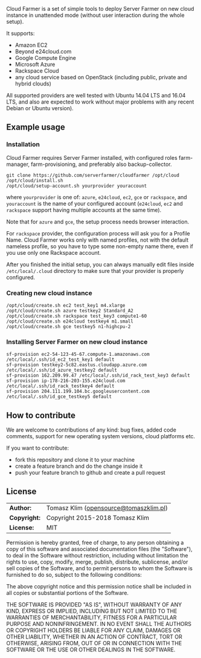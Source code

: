 Cloud Farmer is a set of simple tools to deploy Server Farmer on new cloud instance
in unattended mode (without user interaction during the whole setup).

It supports:

- Amazon EC2
- Beyond e24cloud.com
- Google Compute Engine
- Microsoft Azure
- Rackspace Cloud
- any cloud service based on OpenStack (including public, private and hybrid clouds)

All supported providers are well tested with Ubuntu 14.04 LTS and 16.04 LTS, and also
are expected to work without major problems with any recent Debian or Ubuntu version).


## Example usage

### Installation

Cloud Farmer requires Server Farmer installed, with configured roles farm-manager,
farm-provisioning, and preferably also backup-collector.

```
git clone https://github.com/serverfarmer/cloudfarmer /opt/cloud
/opt/cloud/install.sh
/opt/cloud/setup-account.sh yourprovider youraccount
```

where `yourprovider` is one of: `azure`, `e24cloud`, `ec2`, `gce` or `rackspace`, and
`youraccount` is the name of your configured account (`e24cloud`, `ec2` and `rackspace`
support having multiple accounts at the same time).

Note that for `azure` and `gce`, the setup process needs browser interaction.

For `rackspace` provider, the configuration process will ask you for a Profile Name.
Cloud Farmer works only with named profiles, not with the default nameless profile, so
you have to type some non-empty name there, even if you use only one Rackspace account.

After you finished the initial setup, you can always manually edit files inside
`/etc/local/.cloud` directory to make sure that your provider is properly configured.

### Creating new cloud instance

```
/opt/cloud/create.sh ec2 test_key1 m4.xlarge
/opt/cloud/create.sh azure testkey2 Standard_A2
/opt/cloud/create.sh rackspace test_key3 compute1-60
/opt/cloud/create.sh e24cloud testkey4 m1.small
/opt/cloud/create.sh gce testkey5 n1-highcpu-2
```

### Installing Server Farmer on new cloud instance

```
sf-provision ec2-54-123-45-67.compute-1.amazonaws.com /etc/local/.ssh/id_ec2_test_key1 default
sf-provision testkey2-5c82.eastus.cloudapp.azure.com /etc/local/.ssh/id_azure_testkey2 default
sf-provision 162.209.99.47 /etc/local/.ssh/id_rack_test_key3 default
sf-provision ip-178-216-203-155.e24cloud.com /etc/local/.ssh/id_rack_testkey4 default
sf-provision 204.111.199.104.bc.googleusercontent.com /etc/local/.ssh/id_gce_testkey5 default
```

## How to contribute

We are welcome to contributions of any kind: bug fixes, added code comments,
support for new operating system versions, cloud platforms etc.

If you want to contribute:
- fork this repository and clone it to your machine
- create a feature branch and do the change inside it
- push your feature branch to github and create a pull request

## License

|                      |                                          |
|:---------------------|:-----------------------------------------|
| **Author:**          | Tomasz Klim (<opensource@tomaszklim.pl>) |
| **Copyright:**       | Copyright 2015-2018 Tomasz Klim          |
| **License:**         | MIT                                      |

Permission is hereby granted, free of charge, to any person obtaining a copy
of this software and associated documentation files (the "Software"), to deal
in the Software without restriction, including without limitation the rights
to use, copy, modify, merge, publish, distribute, sublicense, and/or sell
copies of the Software, and to permit persons to whom the Software is
furnished to do so, subject to the following conditions:

The above copyright notice and this permission notice shall be included in all
copies or substantial portions of the Software.

THE SOFTWARE IS PROVIDED "AS IS", WITHOUT WARRANTY OF ANY KIND, EXPRESS OR
IMPLIED, INCLUDING BUT NOT LIMITED TO THE WARRANTIES OF MERCHANTABILITY,
FITNESS FOR A PARTICULAR PURPOSE AND NONINFRINGEMENT. IN NO EVENT SHALL THE
AUTHORS OR COPYRIGHT HOLDERS BE LIABLE FOR ANY CLAIM, DAMAGES OR OTHER
LIABILITY, WHETHER IN AN ACTION OF CONTRACT, TORT OR OTHERWISE, ARISING FROM,
OUT OF OR IN CONNECTION WITH THE SOFTWARE OR THE USE OR OTHER DEALINGS IN THE
SOFTWARE.

